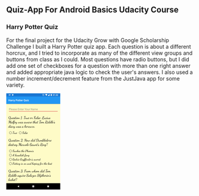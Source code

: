 ## Quiz-App For Android Basics Udacity Course

### Harry Potter Quiz

For the final project for the Udacity Grow with Google Scholarship Challenge I built a Harry Potter quiz app. 
Each question is about a different horcrux, and I tried to incorporate as many of the different view groups and buttons from class as I could. 
Most questions have radio buttons, but I did add one set of checkboxes for a question with more than one right answer and added appropriate java logic to check the user's answers. I also used a number increment/decrement feature from the JustJava app for some variety.

![screenshot of app](https://raw.githubusercontent.com/WillMcIntosh/Quiz-App/master/app/src/main/res/drawable/resize_screencap.png)
